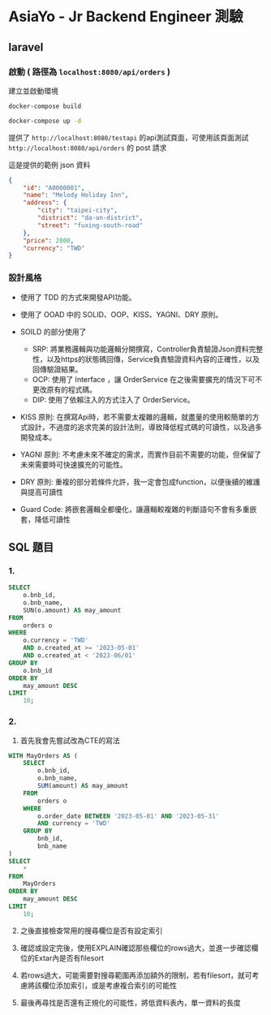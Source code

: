 # AsiaYo - Jr Backend Engineer 測驗

## laravel

### 啟動 ( 路徑為 `localhost:8080/api/orders` )

建立並啟動環境

``` cmd
docker-compose build
```

``` cmd
docker-compose up -d
```

提供了 `http://localhost:8080/testapi` 的api測試頁面，可使用該頁面測試 `http://localhost:8080/api/orders` 的 post 請求

這是提供的範例 json 資料
``` json
{
    "id": "A0000001",
    "name": "Melody Holiday Inn",
    "address": {
        "city": "taipei-city",
        "district": "da-an-district",
        "street": "fuxing-south-road"
    },
    "price": 2000,
    "currency": "TWD"
}

```

### 

### 設計風格

* 使用了 TDD 的方式來開發API功能。
* 使用了 OOAD 中的 SOLID、OOP、KISS、YAGNI、DRY  原則。
* SOILD 的部分使用了
    * SRP: 將業務邏輯與功能邏輯分開撰寫，Controller負責驗證Json資料完整性，以及https的狀態碼回傳，Service負責驗證資料內容的正確性，以及回傳驗證結果。
    * OCP: 使用了 Interface ，讓 OrderService 在之後需要擴充的情況下可不更改原有的程式碼。
    * DIP: 使用了依賴注入的方式注入了 OrderService。

* KISS 原則: 在撰寫Api時，若不需要太複雜的邏輯，就盡量的使用較簡單的方式設計，不過度的追求完美的設計法則，導致降低程式碼的可讀性，以及過多開發成本。
* YAGNI 原則: 不考慮未來不確定的需求，而實作目前不需要的功能，但保留了未來需要時可快速擴充的可能性。
* DRY 原則: 重複的部分若條件允許，我一定會包成function，以便後續的維護與提高可讀性
* Guard Code: 將嵌套邏輯全都優化，讓邏輯較複雜的判斷語句不會有多重嵌套，降低可讀性




## SQL 題目 

### 1.
``` sql
SELECT 
    o.bnb_id,
    o.bnb_name,
    SUN(o.amount) AS may_amount
FROM 
    orders o
WHERE 
    o.currency = 'TWD' 
    AND o.created_at >= '2023-05-01'
    AND o.created_at < '2023-06/01'
GROUP BY
    o.bnb_id
ORDER BY 
    may_amount DESC
LIMIT 
    10;
```

### 2.

1. 首先我會先嘗試改為CTE的寫法
```SQL
WITH MayOrders AS (
    SELECT 
        o.bnb_id,
        o.bnb_name,
        SUM(amount) AS may_amount
    FROM 
        orders o
    WHERE 
        o.order_date BETWEEN '2023-05-01' AND '2023-05-31'
        AND currency = 'TWD'
    GROUP BY 
        bnb_id,
        bnb_name
)
SELECT 
    *
FROM 
    MayOrders
ORDER BY 
    may_amount DESC
LIMIT 
    10;
```

2. 之後直接檢查常用的搜尋欄位是否有設定索引

3. 確認或設定完後，使用EXPLAIN確認那些欄位的rows過大，並進一步確認欄位的Extar內是否有filesort

4. 若rows過大，可能需要對搜尋範圍再添加額外的限制，若有filesort，就可考慮將該欄位添加索引，或是考慮複合索引的可能性

5. 最後再尋找是否還有正規化的可能性，將低資料表內，單一資料的長度
